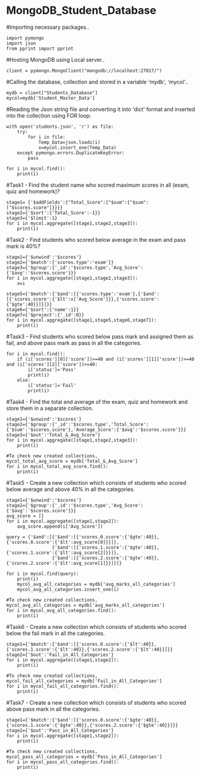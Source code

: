 # MongoDB_Student_Database

#Importing necessary packages..
  
    import pymongo
    import json
    from pprint import pprint


#Hosting MongoDB using Local server..
    
    client = pymongo.MongoClient("mongodb://localhost:27017/")
    
#Calling the database, collection and stored in a variable 'mydb', 'mycol'..

    mydb = client["Students_Database"]
    mycol=mydb['Student_Master_Data']

#Reading the Json string file and converting it into 'dict' format and inserted into the collection using FOR loop:

    with open('students.json', 'r') as file:
        try:
            for i in file:
                Temp_Data=json.loads(i)
                x=mycol.insert_one(Temp_Data)
        except pymongo.errors.DuplicateKeyError:
            pass

    for i in mycol.find():
        print(i)
        
        
#Task1 - Find the student name who scored maximum scores in all (exam, quiz and homework)?

    stage1= {'$addFields':{"Total_Score":{"$sum":{"$sum":["$scores.score"]}}}}
    stage2={'$sort':{'Total_Score':-1}}
    stage3={'$limit':1}
    for i in mycol.aggregate([stage1,stage2,stage3]):
        print(i)
        
        
#Task2 -  Find students who scored below average in the exam and pass mark is 40%?

    stage1={'$unwind':'$scores'}
    stage2={'$match':{'scores.type':'exam'}}
    stage3={'$group':{'_id':'$scores.type','Avg_Score':{'$avg':'$scores.score'}}}
    for i in mycol.aggregate([stage1,stage2,stage3]):
        x=i

    stage5={'$match':{'$and':[{'scores.type':'exam'},{'$and':[{'scores.score':{'$lt':x['Avg_Score']}},{'scores.score':{'$gte':40}}]}]}}
    stage6={'$sort':{'name':1}}
    stage7={'$project':{'_id':0}}
    for i in mycol.aggregate([stage1,stage5,stage6,stage7]):
        print(i)
        
        
#Task3 - Find students who scored below pass mark and assigned them as fail, and above pass mark as pass in all the categories.

    for i in mycol.find():
        if (i['scores'][0]['score'])>=40 and (i['scores'][1]['score'])>=40 and (i['scores'][2]['score'])>=40:
            i['status']='Pass'
            print(i)
        else:
            i['status']='Fail'
            print(i)
            
            
#Task4 - Find the total and average of the exam, quiz and homework and store them in a separate collection.

    stage1={'$unwind':'$scores'}
    stage2={'$group':{'_id':'$scores.type','Total_Score':{'$sum':'$scores.score'},'Average_Score':{'$avg':'$scores.score'}}}
    stage3={'$out':'Total_&_Avg_Score'}
    for i in mycol.aggregate([stage1,stage2,stage3]):
        print(i)

    #To check new created collections,
    mycol_total_avg_score = mydb['Total_&_Avg_Score']
    for i in mycol_total_avg_score.find():
        print(i)
        
        
#Task5 - Create a new collection which consists of students who scored below average and above 40% in all the categories.

    stage1={'$unwind':'$scores'}
    stage2={'$group':{'_id':'$scores.type','Avg_Score':{'$avg':'$scores.score'}}}
    avg_score = []
    for i in mycol.aggregate([stage1,stage2]):
        avg_score.append(i['Avg_Score'])

    query = {'$and':[{'$and':[{'scores.0.score':{'$gte':40}},{'scores.0.score':{'$lt':avg_score[0]}}]},
                     {'$and':[{'scores.1.score':{'$gte':40}},{'scores.1.score':{'$lt':avg_score[2]}}]},
                     {'$and':[{'scores.2.score':{'$gte':40}},{'scores.2.score':{'$lt':avg_score[1]}}]}]}

    for i in mycol.find(query):
        print(i)
        mycol_avg_all_categories = mydb['avg_marks_all_categories']
        mycol_avg_all_categories.insert_one(i)

    #To check new created collections,
    mycol_avg_all_categories = mydb['avg_marks_all_categories']
    for i in mycol_avg_all_categories.find():
        print(i)

#Task6 - Create a new collection which consists of students who scored below the fail mark in all the categories.

    stage1={'$match':{'$and':[{'scores.0.score':{'$lt':40}},{'scores.1.score':{'$lt':40}},{'scores.2.score':{'$lt':40}}]}}
    stage2={'$out':'Fail_in_All_Categories'}
    for i in mycol.aggregate([stage1,stage2]):
        print(i)

    #To check new created collections,
    mycol_fail_all_categories = mydb['Fail_in_All_Categories']
    for i in mycol_fail_all_categories.find():
        print(i)


#Task7 - Create a new collection which consists of students who scored above pass mark in all the categories.

    stage1={'$match':{'$and':[{'scores.0.score':{'$gte':40}},{'scores.1.score':{'$gte':40}},{'scores.2.score':{'$gte':40}}]}}
    stage2={'$out':'Pass_in_All_Categories'}
    for i in mycol.aggregate([stage1,stage2]):
        print(i)

    #To check new created collections,
    mycol_pass_all_categories = mydb['Pass_in_All_Categories']
    for i in mycol_pass_all_categories.find():
        print(i)
